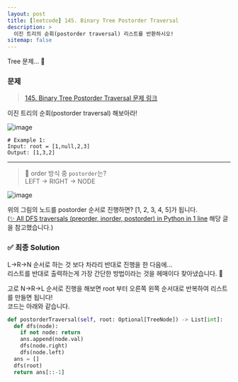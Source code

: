 ```yaml
---
layout: post
title: [leetcode] 145. Binary Tree Postorder Traversal
description: >
  이진 트리의 순회(postorder traversal) 리스트를 반환하시오!
sitemap: false
---
```


Tree 문제... 🎋

### 문제
> [145. Binary Tree Postorder Traversal 문제 링크](https://leetcode.com/problems/binary-tree-postorder-traversal/?envType=study-plan&id=data-structure-i)

이진 트리의 순회(postorder traversal) 해보아라!

![image](https://user-images.githubusercontent.com/93169519/230949050-0dd6540c-0ce5-4513-8653-217eb1afaad7.png)

```text
# Example 1:
Input: root = [1,null,2,3]
Output: [1,3,2]
```

---

> 🤔 order 방식 중 `postorder`는?
> <br>
> LEFT → RIGHT → NODE

![image](https://user-images.githubusercontent.com/93169519/230957566-f4a7f52e-46be-4b77-bfa7-bcce180d210c.png)

위의 그림의 노드를 postorder 순서로 진행하면? [1, 2, 3, 4, 5]가 됩니다.
<br>
([✨ All DFS traversals (preorder, inorder, postorder) in Python in 1 line](https://leetcode.com/problems/binary-tree-inorder-traversal/solutions/283746/all-dfs-traversals-preorder-inorder-postorder-in-python-in-1-line/?envType=study-plan&id=data-structure-i&orderBy=most_votes&languageTags=python3) 해당 글을 참고했습니다.)


### ✅ 최종 Solution

L→R→N 순서로 하는 것 보다 차라리 반대로 진행을 한 다음에...
<br>
리스트를 반대로 출력하는게 가장 간단한 방법이라는 것을 헤매이다 찾아냈습니다. 🫠

고로 N→R→L 순서로 진행을 해보면 root 부터 오른쪽 왼쪽 순서대로 반복하여 리스트를 만들면 됩니다!
<br>
코드는 아래와 같습니다.

```python
def postorderTraversal(self, root: Optional[TreeNode]) -> List[int]:
  def dfs(node):
    if not node: return
    ans.append(node.val)
    dfs(node.right)
    dfs(node.left)
  ans = []
  dfs(root)
  return ans[::-1]
```


